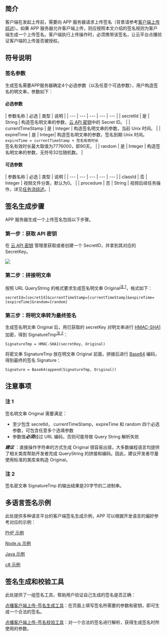 ## 简介

客户端在发起上传前，需要向 APP 服务器请求上传签名（背景请参考[客户端上传综述](/document/product/266/9219)）。如果 APP 服务器允许客户端上传，则应按照本文介绍的签名规则为客户端生成一个上传签名。客户端执行上传操作时，必须携带该签名，让云平台点播验证客户端的上传是否被授权。

## 符号说明

### 签名参数

生成签名需要APP服务器确定4个必选参数（以及任意个可选参数），用户构造签名的明文串，参数如下：

#### 必选参数

| 参数名称 | 必选 | 类型 | 说明 |
| --- | --- | --- | --- | --- |
| secretId | 是 | String | 构造签名明文串的参数，[云 API 密钥](http://console.tce.fsphere.cn/capi)中的 Secret ID。 |
| currentTimeStamp | 是 | Integer | 构造签名明文串的参数，当前 Unix 时间。 |
| expireTime | 是 | Integer| 构造签名明文串的参数，签名到期 Unix 时间。<br/>```expireTime = currentTimeStamp + 签名有效时长```<br/>签名有效时长最大取值为7776000，即90天。 |
| random | 是 | Integer | 构造签名明文串的参数，无符号32位随机数。 |

#### 可选参数

| 参数名称 | 必选 | 类型 | 说明 |
| --- | --- | --- | --- | --- |
| classId | 否 | Integer | 视频文件分类，默认为0。 | 
| procedure | 否 | String | 视频后续任务操作，详见[任务流综述](/document/product/266/10263)。| 


## 签名生成步骤

APP 服务器生成一个上传签名包括以下步骤。

### 第一步：获取 API 密钥

在 [云 API 密钥](http://console.tce.fsphere.cn/capi) 管理里获取或者创建一个 SecretID，并拿到其对应的 SecretKey。

![](http://imgcache.tce.fsphere.cn/image/mc.qcloudimg.com/static/img/23f95aaa97adf3eeae3bf90470fe5122/image.png)

### 第二步：拼接明文串

按照 URL QueryString 的格式要求生成签名明文串 Original<sup>[注 1](#.E6.B3.A8-1)</sup>，格式如下：

```
secretId=[secretId]&currentTimeStamp=[currentTimeStamp]&expireTime=[expireTime]&random=[random]
```

### 第三步：将明文串转为最终签名

生成签名明文串 Original 后，用已获取的 secretKey 对明文串进行 [HMAC-SHA1](https://www.ietf.org/rfc/rfc2104.txt) 加密，得到 SignatureTmp<sup>[注 2](#.E6.B3.A8-2)</sup>：

```
SignatureTmp = HMAC-SHA1(secretKey, Original) 
```

将密文串 SignatureTmp 放在明文串 Original 前面，拼接后进行 [Base64](https://tools.ietf.org/html/rfc4648) 编码，得到最终的签名 Signature：

```
Signature = Base64(append(SignatureTmp, Original)) 
```

## 注意事项
### 注 1

签名明文串 Original 需要满足：

* 至少包含 secretId， currentTimeStamp，expireTime 和 random 四个必选参数，可包含任意多个选填参数
* 参数值***必须***经过 URL 编码，否则可能导致 Query String 解析失败

***建议*** ：直接操作字符串的方式生成 Original 很容易出错，大多数编程语言均提供了相关类库帮助开发者完成 QueryString 的拼接和编码。因此，建议开发者尽量使用标准的类库来构造 Original。

### 注 2

签名密文串 SignatureTmp 的输出结果是20字节的二进制串。

## 多语言签名示例

此处提供多种语言平台的客户端签名生成示例，APP 可以根据开发语言的偏好参考对应的示例：

[PHP 示例](/document/product/266/9493)

[Node.js 示例](/document/product/266/9243)

[Java 示例](/document/product/266/9609)

[c# 示例](/document/product/266/9762)

## 签名生成和校验工具

此处提供了一组签名工具，帮助用户验证自己生成的签名是否正确：

[点播客户端上传-签名生成工具](https://video.qcloud.com/signature/ugcgenerate.html)：在页面上填写签名所需要的参数和密钥，即可生成一个合法的签名。

[点播客户端上传-签名校验工具](https://video.qcloud.com/signature/ugcdecode.html)：对一个合法的签名进行解析，获得生成签名时所使用的参数。
